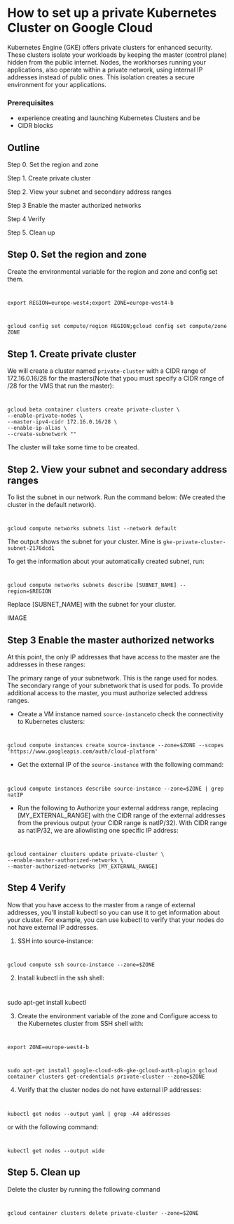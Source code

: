 # How to set up a private Kubernetes Cluster on Google Cloud

Kubernetes Engine (GKE) offers private clusters for enhanced security. These clusters isolate your workloads by keeping the master (control plane) hidden from the public internet. Nodes, the workhorses running your applications, also operate within a private network, using internal IP addresses instead of public ones. This isolation creates a secure environment for your applications.

### Prerequisites
- experience creating and launching Kubernetes Clusters and be 
- CIDR blocks

## Outline
Step 0. Set the region and zone

Step 1. Create private cluster

Step 2. View your subnet and secondary address ranges

Step 3 Enable the master authorized networks

Step 4 Verify 

Step 5. Clean up



## Step 0.  Set the region and zone

Create the environmental variable for the region and zone and config set them.

#
    export REGION=europe-west4;export ZONE=europe-west4-b

#
    gcloud config set compute/region REGION;gcloud config set compute/zone ZONE
## Step 1. Create private cluster
We will create a cluster named `private-cluster` with a CIDR range of 172.16.0.16/28 for the masters(Note that ypou must specify a CIDR range of /28 for the VMS that run the master):

#
    gcloud beta container clusters create private-cluster \
    --enable-private-nodes \
    --master-ipv4-cidr 172.16.0.16/28 \
    --enable-ip-alias \
    --create-subnetwork ""


The cluster will take some time to be created.
##   Step 2. View your subnet and secondary address ranges  

To list the subnet in our network. Run the command below: (We created the cluster in the default network).

#
    gcloud compute networks subnets list --network default 

The output shows the subnet for your cluster. Mine is
`gke-private-cluster-subnet-2176dcd1`

To get the information about your automatically created subnet, run:
#
    gcloud compute networks subnets describe [SUBNET_NAME] --region=$REGION

Replace [SUBNET_NAME] with the subnet for your cluster.

IMAGE
## Step 3 Enable the master authorized networks 
 At this point, the only IP addresses that have access to the master are the addresses in these ranges:

The primary range of your subnetwork. This is the range used for nodes.
The secondary range of your subnetwork that is used for pods.
To provide additional access to the master, you must authorize selected address ranges.

- Create a VM instance named `source-instance`to check the connectivity to Kubernetes clusters:
#
    gcloud compute instances create source-instance --zone=$ZONE --scopes 'https://www.googleapis.com/auth/cloud-platform'


- Get the external IP of the `source-instance` with the following command:
#
    gcloud compute instances describe source-instance --zone=$ZONE | grep natIP

- Run the following to Authorize your external address range, replacing [MY_EXTERNAL_RANGE] with the CIDR range of the external addresses from the previous output (your CIDR range is natIP/32). With CIDR range as natIP/32, we are allowlisting one specific IP address:

#
    gcloud container clusters update private-cluster \
    --enable-master-authorized-networks \
    --master-authorized-networks [MY_EXTERNAL_RANGE]
## Step 4 Verify   
Now that you have access to the master from a range of external addresses, you'll install kubectl so you can use it to get information about your cluster. For example, you can use kubectl to verify that your nodes do not have external IP addresses.

1. SSH into source-instance:
#
    gcloud compute ssh source-instance --zone=$ZONE

2. Install kubectl in the ssh shell:
#
   sudo apt-get install kubectl 

3. Create the environment variable of the zone and Configure access to the Kubernetes cluster from SSH shell with:

#
    export ZONE=europe-west4-b
#
    sudo apt-get install google-cloud-sdk-gke-gcloud-auth-plugin gcloud container clusters get-credentials private-cluster --zone=$ZONE

4. Verify that the cluster nodes do not have external IP addresses:
#
    kubectl get nodes --output yaml | grep -A4 addresses

or with the following command:

#
    kubectl get nodes --output wide

    
## Step 5. Clean up
Delete the cluster by running the following command
#
    gcloud container clusters delete private-cluster --zone=$ZONE